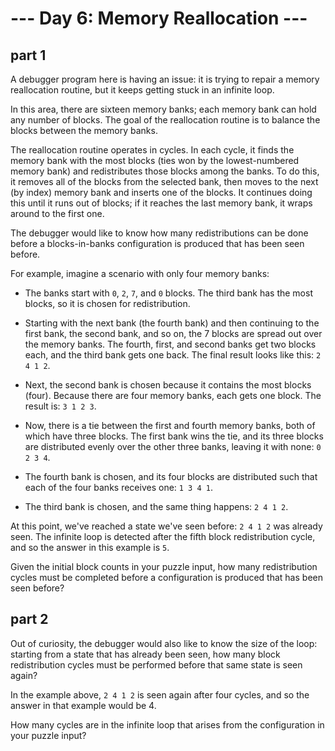 # --- Day 6: Memory Reallocation ---

## part 1  
A debugger program here is having an issue: it is trying to repair a memory reallocation routine, but it keeps getting stuck in an infinite loop.

In this area, there are sixteen memory banks; each memory bank can hold any number of blocks. The goal of the reallocation routine is to balance the blocks between the memory banks.

The reallocation routine operates in cycles. In each cycle, it finds the memory bank with the most blocks (ties won by the lowest-numbered memory bank) and redistributes those blocks among the banks. To do this, it removes all of the blocks from the selected bank, then moves to the next (by index) memory bank and inserts one of the blocks. It continues doing this until it runs out of blocks; if it reaches the last memory bank, it wraps around to the first one.

The debugger would like to know how many redistributions can be done before a blocks-in-banks configuration is produced that has been seen before.

For example, imagine a scenario with only four memory banks:

- The banks start with `0`, `2`, `7`, and `0` blocks. The third bank has the most blocks, so it is chosen for redistribution.  

- Starting with the next bank (the fourth bank) and then continuing to the first bank, the second bank, and so on, the 7 blocks are spread out over the memory banks. The fourth, first, and second banks get two blocks each, and the third bank gets one back. The final result looks like this: `2 4 1 2`.  

- Next, the second bank is chosen because it contains the most blocks (four). Because there are four memory banks, each gets one block. The result is: `3 1 2 3`.  

- Now, there is a tie between the first and fourth memory banks, both of which have three blocks. The first bank wins the tie, and its three blocks are distributed evenly over the other three banks, leaving it with none: `0 2 3 4`.  

- The fourth bank is chosen, and its four blocks are distributed such that each of the four banks receives one: `1 3 4 1`.  

- The third bank is chosen, and the same thing happens: `2 4 1 2`.  

At this point, we've reached a state we've seen before: `2 4 1 2` was already seen. The infinite loop is detected after the fifth block redistribution cycle, and so the answer in this example is `5`.

Given the initial block counts in your puzzle input, how many redistribution cycles must be completed before a configuration is produced that has been seen before?

## part 2  

Out of curiosity, the debugger would also like to know the size of the loop: starting from a state that has already been seen, how many block redistribution cycles must be performed before that same state is seen again?  

In the example above, `2 4 1 2` is seen again after four cycles, and so the answer in that example would be 4.  

How many cycles are in the infinite loop that arises from the configuration in your puzzle input?  

